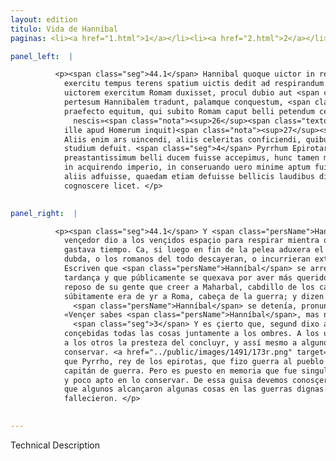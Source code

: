 ```yaml
---
layout: edition
titulo: Vida de Hanníbal
paginas: <li><a href="1.html">1</a></li><li><a href="2.html">2</a></li><li><a href="3.html">3</a></li><li><a href="4.html">4</a></li><li><a href="5.html">5</a></li><li><a href="6.html">6</a></li><li><a href="7.html">7</a></li><li><a href="8.html">8</a></li><li><a href="9.html">9</a></li><li><a href="10.html">10</a></li><li><a href="11.html">11</a></li><li><a href="12.html">12</a></li><li><a href="13.html">13</a></li><li><a href="14.html">14</a></li><li><a href="15.html">15</a></li><li><a href="16.html">16</a></li><li><a href="17.html">17</a></li><li><a href="18.html">18</a></li><li><a href="19.html">19</a></li><li><a href="20.html">20</a></li><li><a href="21.html">21</a></li><li><a href="22.html">22</a></li><li><a href="23.html">23</a></li><li><a href="24.html">24</a></li><li><a href="25.html">25</a></li><li><a href="26.html">26</a></li><li><a href="27.html">27</a></li><li><a href="28.html">28</a></li><li><a href="29.html">29</a></li><li><a href="30.html">30</a></li><li><a href="31.html">31</a></li><li><a href="32.html">32</a></li><li><a href="33.html">33</a></li><li><a href="34.html">34</a></li><li><a href="35.html">35</a></li><li><a href="36.html">36</a></li><li><a href="37.html">37</a></li><li><a href="38.html">38</a></li><li><a href="39.html">39</a></li><li><a href="40.html">40</a></li><li><a href="41.html">41</a></li><li><a href="42.html">42</a></li><li><a href="43.html">43</a></li><li><a href="44.html">44</a></li><li><a href="45.html">45</a></li><li><a href="46.html">46</a></li><li><a href="47.html">47</a></li><li><a href="48.html">48</a></li><li><a href="49.html">49</a></li><li><a href="50.html">50</a></li><li><a href="51.html">51</a></li><li><a href="52.html">52</a></li><li><a href="53.html">53</a></li><li><a href="54.html">54</a></li><li><a href="55.html">55</a></li><li><a href="56.html">56</a></li><li><a href="57.html">57</a></li><li><a href="58.html">58</a></li><li><a href="59.html">59</a></li><li><a href="60.html">60</a></li><li><a href="61.html">61</a></li><li><a href="62.html">62</a></li><li><a href="63.html">63</a></li><li><a href="64.html">64</a></li><li><a href="65.html">65</a></li><li><a href="66.html">66</a></li><li><a href="67.html">67</a></li><li><a href="68.html">68</a></li><li><a href="69.html">69</a></li><li><a href="70.html">70</a></li><li><a href="71.html">71</a></li><li><a href="72.html">72</a></li><li><a href="73.html">73</a></li><li><a href="74.html">74</a></li><li><a href="75.html">75</a></li><li><a href="76.html">76</a></li><li><a href="77.html">77</a></li><li><a href="78.html">78</a></li><li><a href="79.html">79</a></li><li><a href="80.html">80</a></li><li><a href="81.html">81</a></li><li><a href="82.html">82</a></li><li><a href="83.html">83</a></li><li><a href="84.html">84</a></li><li><a href="85.html">85</a></li><li><a href="86.html">86</a></li><li><a href="87.html">87</a></li><li><a href="88.html">88</a></li><li><a href="89.html">89</a></li><li><a href="90.html">90</a></li><li><a href="91.html">91</a></li><li><a href="92.html">92</a></li><li><a href="93.html">93</a></li><li><a href="94.html">94</a></li><li><a href="95.html">95</a></li><li><a href="96.html">96</a></li>

panel_left:  |

          <p><span class="seg">44.1</span> Hannibal quoque uictor in reficiendo
            exercitu tempus terens spatium uictis dedit ad respirandum. Nam si extemplo finita pugna
            uictorem exercitum Romam duxisset, procul dubio aut <span class="tooltip">succumbendum<span class="tooltiptext">succumbendam <span class="siglas">r s</span> </span></span> omnino aut <span class="tooltip">extremum<span class="tooltiptext">supremum <span class="siglas">U</span> </span></span> subeundum discrimen Romanis erat. <span class="seg">2</span> Huius postea tarditatis saepe
            pertesum Hannibalem tradunt, palamque conquestum, <span class="tooltip">quod<span class="tooltiptext">quid <span class="siglas">s</span> </span></span> consulentibus quieti militum magis eo tempore credidisset, quam Maharbali
            praefecto equitum, qui subito Romam caput belli petendum censuit, <span class="tooltip">cunctantique<span class="tooltiptext">cunctandique <span class="siglas">U</span> </span></span> Poeno illud uulgatum protulisse dicitur: «Vincere scis Hannibal, sed uictoria uti
              nescis»<span class="nota"><sup>26</sup><span class="texto_nota">Livio XXII, 51.</span></span>. <span class="seg">3</span> Verum non omnia (ut Nestor
            ille apud Homerum inquit)<span class="nota"><sup>27</sup><span class="texto_nota">Homero, Il. I.</span></span> data sunt hominibus simul.
            Aliis enim ars uincendi, aliis celeritas conficiendi, quibusdam etiam conseruandi
            studium defuit. <span class="seg">4</span> Pyrrhum Epirotarum regem, qui bellum intulit populo Romano,
            preastantissimum belli ducem fuisse accepimus, hunc tamen memoriae proditum est egregium
            in acquirendo imperio, in conseruando uero minime aptum fuisse uirum. Sic etiam alia
            aliis adfuisse, quaedam etiam defuisse bellicis laudibus digna per ueteres historias
            cognoscere licet. </p>
        

panel_right:  |

          <p><span class="seg">44.1</span> Y <span class="persName">Hanníbal</span>
            vençedor dio a los vençidos espaçio para respirar mientra que rehazía el exército y
            gastava tiempo. Ca, si luego en fin de la pelea aduxera el exército vençedor a Roma, sin
            dubda, o los romanos del todo descayeran, o incurrieran extremo peligro. <span class="seg">2</span>
            Escriven que <span class="persName">Hanníbal</span> se arrepentió después muchas vezes d’esta
            tardança y que públicamente se quexava por aver más querido en aquel tiempo consejar al
            reposo de su gente que creer a Maharbal, cabdillo de los cavalleros, el qual judgava que
            súbitamente era de yr a Roma, cabeça de la guerra; y dizen que, viendo cómo
              <span class="persName">Hanníbal</span> se detenía, pronunció aquellas palabras tan divulgadas:
            «Vençer sabes <span class="persName">Hanníbal</span>, mas no sabes usar de la victoria».
              <span class="seg">3</span> Y es çierto que, segund dixo aquel Néstor çerca de Homero, no son
            conçebidas todas las cosas juntamente a los ombres. A los unos falta la arte del vençer,
            a los otros la presteza del concluyr, y assí mesmo a algunos falleçió el estudio del
            conservar. <a href="../public/images/1491/173r.png" target="new"><img class="facs" src="../public/images/1491/1491.jpg"/></a>[173r,b] <span class="seg">4</span> Sabemos
            que Pyrrho, rey de los epirotas, que fizo guerra al pueblo romano, fuesse muy principal
            capitán de guerra. Pero es puesto en memoria que fue singular varón en aquistar señorío
            y poco apto en lo conservar. De essa guisa devemos conosçer por las historias antiguas
            que algunos alcançaron algunas cosas en las guerras dignas de loores y otras les
            fallecieron. </p>
        

---
```


Technical Description 